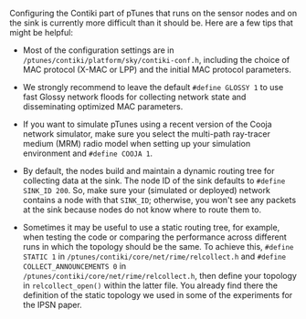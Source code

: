Configuring the Contiki part of pTunes that runs on the sensor nodes and on the sink is currently more difficult than it should be. Here are a few tips that might be helpful:

* Most of the configuration settings are in `/ptunes/contiki/platform/sky/contiki-conf.h`, including the choice of MAC protocol (X-MAC or LPP) and the initial MAC protocol parameters.

 * We strongly recommend to leave the default `#define GLOSSY 1` to use fast Glossy network floods for collecting network state and disseminating optimized MAC parameters.

 * If you want to simulate pTunes using a recent version of the Cooja network simulator, make sure you select the multi-path ray-tracer medium (MRM) radio model when setting up your simulation environment and `#define COOJA 1`.

 * By default, the nodes build and maintain a dynamic routing tree for collecting data at the sink. The node ID of the sink defaults to `#define SINK_ID 200`. So, make sure your (simulated or deployed) network contains a node with that `SINK_ID`; otherwise, you won't see any packets at the sink because nodes do not know where to route them to.

* Sometimes it may be useful to use a static routing tree, for example, when testing the code or comparing the performance across different runs in which the topology should be the same. To achieve this, `#define STATIC 1` in `/ptunes/contiki/core/net/rime/relcollect.h` and `#define COLLECT_ANNOUNCEMENTS 0` in `/ptunes/contiki/core/net/rime/relcollect.h`, then define your topology in `relcollect_open()` within the latter file. You already find there the definition of the static topology we used in some of the experiments for the IPSN paper.